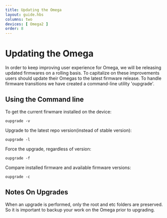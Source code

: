```yaml
---
title: Updating the Omega
layout: guide.hbs
columns: two
devices: [ Omega2 ]
order: 8
---
```


# Updating the Omega

In order to keep improving user experience for Omega, we will be releasing updated firmwares on a rolling basis. To capitalize on these improvements users should update their Omegas to the latest firmware release. To handle firmware transitions we have created a command-line utility 'oupgrade'.

## Using the Command line

To get the current firwmare installed on the device:
```
oupgrade -v
```

Upgrade to the latest repo version(instead of stable version):
```
oupgrade -l
```

Force the upgrade, regardless of version:
```
oupgrade -f
```

Compare installed firmware and available firmware versions:
```
oupgrade -c
```

## Notes On Upgrades

When an upgrade is performed, only the root and etc folders are preserved. So it is important to backup your work on the Omega prior to upgrading. 
